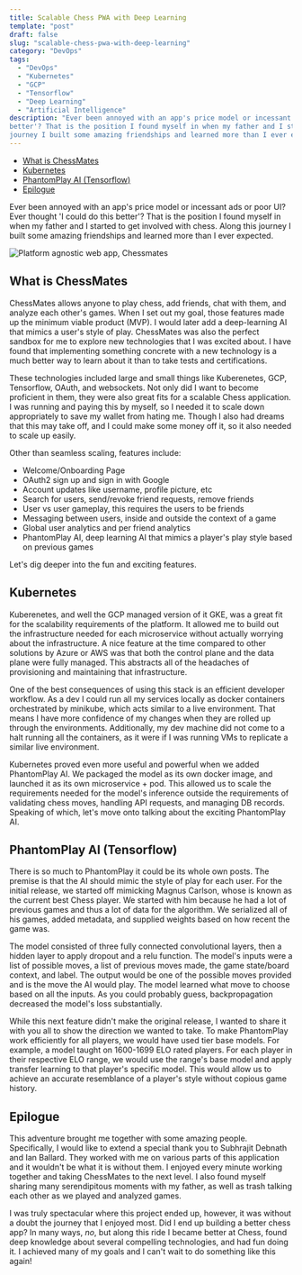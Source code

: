 ```yaml
---
title: Scalable Chess PWA with Deep Learning
template: "post"
draft: false
slug: "scalable-chess-pwa-with-deep-learning"
category: "DevOps"
tags:
  - "DevOps"
  - "Kubernetes"
  - "GCP"
  - "Tensorflow"
  - "Deep Learning"
  - "Artificial Intelligence"
description: "Ever been annoyed with an app's price model or incessant ads or poor UI? Ever thought 'I could do this 
better'? That is the position I found myself in when my father and I started to get involved with chess. Along this 
journey I built some amazing friendships and learned more than I ever expected."
---
```


- [What is ChessMates](#what-is-chessmates)
- [Kubernetes](#kubernetes)
- [PhantomPlay AI (Tensorflow)](#phantomplay-ai-tensorflow)
- [Epilogue](#epilogue)

Ever been annoyed with an app's price model or incessant ads or poor UI? Ever thought 'I could do this
better'? That is the position I found myself in when my father and I started to get involved with chess. Along this
journey I built some amazing friendships and learned more than I ever expected.

![Platform agnostic web app, Chessmates](/media/chessmates.png)

## What is ChessMates
ChessMates allows anyone to play chess, add friends, chat with them, and analyze each other's games. When I set out my 
goal, those features made up the minimum viable product (MVP). I would later add a deep-learning AI that mimics a 
user's style of play. ChessMates was also the perfect sandbox for me to explore new technologies that I was excited 
about. I have found that implementing something concrete with a new technology is a much better way to learn about it 
than to take tests and certifications.

These technologies included large and small things like Kuberenetes, GCP, Tensorflow, OAuth, and websockets. Not only 
did I want to become proficient in them, they were also great fits for a scalable Chess application. I was running and 
paying this by myself, so I needed it to scale down appropriately to save my wallet from hating me. Though I also had 
dreams that this may take off, and I could make some money off it, so it also needed to scale up easily.

Other than seamless scaling, features include:
- Welcome/Onboarding Page
- OAuth2 sign up and sign in with Google
- Account updates like username, profile picture, etc
- Search for users, send/revoke friend requests, remove friends
- User vs user gameplay, this requires the users to be friends
- Messaging between users, inside and outside the context of a game
- Global user analytics and per friend analytics
- PhantomPlay AI, deep learning AI that mimics a player's play style based on previous games

Let's dig deeper into the fun and exciting features.

## Kubernetes
Kuberenetes, and well the GCP managed version of it GKE, was a great fit for the scalability requirements of the 
platform. It allowed me to build out the infrastructure needed for each microservice without actually worrying about 
the infrastructure. A nice feature at the time compared to other solutions by Azure or AWS was that both the control 
plane and the data plane were fully managed. This abstracts all of the headaches of provisioning and maintaining that 
infrastructure.

One of the best consequences of using this stack is an efficient developer workflow. As a dev I could run all my 
services locally as docker containers orchestrated by minikube, which acts similar to a live environment. That means I 
have more confidence of my changes when they are rolled up through the environments. Additionally, my dev machine did 
not come to a halt running all the containers, as it were if I was running VMs to replicate a similar live environment.

Kubernetes proved even more useful and powerful when we added PhantomPlay AI. We packaged the model as its own 
docker image, and launched it as its own microservice + pod. This allowed us to scale the requirements needed for the 
model's inference outside the requirements of validating chess moves, handling API requests, and managing DB records. 
Speaking of which, let's move onto talking about the exciting PhantomPlay AI.

## PhantomPlay AI (Tensorflow)
There is so much to PhantomPlay it could be its whole own posts. The premise is that the AI should mimic the style of 
play for each user. For the initial release, we started off mimicking Magnus Carlson, whose is known as the current 
best Chess player. We started with him because he had a lot of previous games and thus a lot of data for the algorithm. 
We serialized all of his games, added metadata, and supplied weights based on how recent the game was. 

The model consisted of three fully connected convolutional layers, then a hidden layer to apply dropout and a relu
function. The model's inputs were a list of possible moves, a list of previous moves made, the game state/board
context, and label. The output would be one of the possible moves provided and is the move the AI would play. The model
learned what move to choose based on all the inputs. As you could probably guess, backpropagation decreased the model's
loss substantially.

While this next feature didn't make the original release, I wanted to share it with you all to show the direction we 
wanted to take. To make PhantomPlay work efficiently for all players, we would have used tier base models. For example,
a model taught on 1600-1699 ELO rated players. For each player in their respective ELO range, we would use the range's 
base model and apply transfer learning to that player's specific model. This would allow us to achieve an accurate 
resemblance of a player's style without copious game history.

## Epilogue
This adventure brought me together with some amazing people. Specifically, I would like to extend a special thank you 
to Subhrajit Debnath and Ian Ballard. They worked with me on various parts of this application and it wouldn't be what 
it is without them. I enjoyed every minute working together and taking ChessMates to the next level. I also found 
myself sharing many serendipitous moments with my father, as well as trash talking each other as we played and 
analyzed games.

I was truly spectacular where this project ended up, however, it was without a doubt the journey that I enjoyed most. 
Did I end up building a better chess app? In many ways, _no_, but along this ride I became better at Chess, found deep 
knowledge about several compelling technologies, and had fun doing it. I achieved many of my goals and I can't wait to 
do something like this again!
